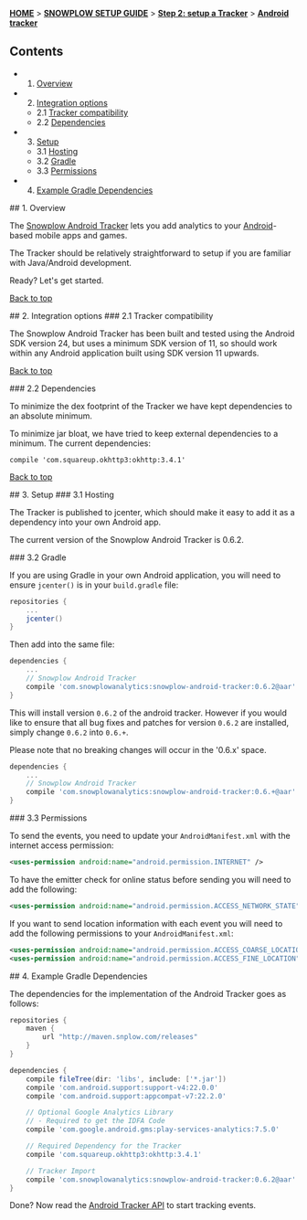 <a name="top" />

[**HOME**](Home) > [**SNOWPLOW SETUP GUIDE**](Setting-up-Snowplow) > [**Step 2: setup a Tracker**](Setting-up-a-Tracker) > [**Android tracker**](Java-tracker-setup)

## Contents

- 1. [Overview](#overview)  
- 2. [Integration options](#integration-options)
  - 2.1 [Tracker compatibility](#compatibility)  
  - 2.2 [Dependencies](#dependencies)
- 3. [Setup](#setup)
  - 3.1 [Hosting](#hosting)
  - 3.2 [Gradle](#gradle)
  - 3.3 [Permissions](#permissions)
- 4. [Example Gradle Dependencies](#example)

<a name="overview" />
## 1. Overview

The [Snowplow Android Tracker](https://github.com/snowplow/snowplow-android-tracker) lets you add analytics to your [Android][android]-based mobile apps and games.

The Tracker should be relatively straightforward to setup if you are familiar with Java/Android development.

Ready? Let's get started.

[Back to top](#top)

<a name="integration-options" />
## 2. Integration options

<a name="compatibility" />
### 2.1 Tracker compatibility

The Snowplow Android Tracker has been built and tested using the Android SDK version 24, but uses a minimum SDK version of 11, so should work within any Android application built using SDK version 11 upwards.

[Back to top](#top)

<a name="dependencies" />
### 2.2 Dependencies

To minimize the dex footprint of the Tracker we have kept dependencies to an absolute minimum.  

To minimize jar bloat, we have tried to keep external dependencies to a minimum.  The current dependencies:

```
compile 'com.squareup.okhttp3:okhttp:3.4.1'
```

[Back to top](#top)

<a name="setup" />
## 3. Setup

<a name="hosting" />
### 3.1 Hosting

The Tracker is published to jcenter, which should make it easy to add it as a dependency into your own Android app.

The current version of the Snowplow Android Tracker is 0.6.2.

<a name="gradle" />
### 3.2 Gradle

If you are using Gradle in your own Android application, you will need to ensure `jcenter()` is in your `build.gradle` file:

```groovy
repositories {
    ...
    jcenter()
}
```

Then add into the same file:

```groovy
dependencies {
    ...
    // Snowplow Android Tracker
    compile 'com.snowplowanalytics:snowplow-android-tracker:0.6.2@aar'
}
```

This will install version `0.6.2` of the android tracker.  However if you would like to ensure that all bug fixes and patches for version `0.6.2` are installed, simply change `0.6.2` into `0.6.+`.  

Please note that no breaking changes will occur in the '0.6.x' space.

```groovy
dependencies {
    ...
    // Snowplow Android Tracker
    compile 'com.snowplowanalytics:snowplow-android-tracker:0.6.+@aar'
}
```

<a name="permissions" />
### 3.3 Permissions

To send the events, you need to update your `AndroidManifest.xml` with the internet access permission:

```xml
<uses-permission android:name="android.permission.INTERNET" /> 
```

To have the emitter check for online status before sending you will need to add the following:

```xml
<uses-permission android:name="android.permission.ACCESS_NETWORK_STATE"/>
```

If you want to send location information with each event you will need to add the following permissions to your `AndroidManifest.xml`:

```xml
<uses-permission android:name="android.permission.ACCESS_COARSE_LOCATION" />
<uses-permission android:name="android.permission.ACCESS_FINE_LOCATION" />
```

<a name="example" />
## 4. Example Gradle Dependencies

The dependencies for the implementation of the Android Tracker goes as follows:

```groovy
repositories {
    maven {
        url "http://maven.snplow.com/releases"
    }
}

dependencies {
    compile fileTree(dir: 'libs', include: ['*.jar'])
    compile 'com.android.support:support-v4:22.0.0'
    compile 'com.android.support:appcompat-v7:22.2.0'

    // Optional Google Analytics Library
    // - Required to get the IDFA Code
    compile 'com.google.android.gms:play-services-analytics:7.5.0'

    // Required Dependency for the Tracker
    compile 'com.squareup.okhttp3:okhttp:3.4.1'

    // Tracker Import
    compile 'com.snowplowanalytics:snowplow-android-tracker:0.6.2@aar'
}
```

Done? Now read the [Android Tracker API](Android-Tracker) to start tracking events.

[android]: http://www.android.com/
[maven-snplow]: http://maven.snplow.com
